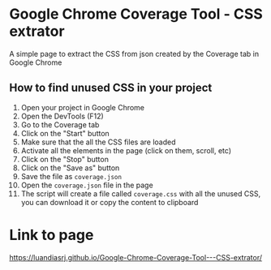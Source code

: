 # Google Chrome Coverage Tool - CSS extrator
 A simple page to extract the CSS from json created by the Coverage tab in Google Chrome

## How to find unused CSS in your project
1. Open your project in Google Chrome
2. Open the DevTools (F12)
3. Go to the Coverage tab
4. Click on the "Start" button
5. Make sure that the all the CSS files are loaded
6. Activate all the elements in the page (click on them, scroll, etc)
7. Click on the "Stop" button
8. Click on the "Save as" button
9. Save the file as `coverage.json`
10. Open the `coverage.json` file in the page
11. The script will create a file called `coverage.css` with all the unused CSS, you can download it or copy the content to clipboard

# Link to page
https://luandiasrj.github.io/Google-Chrome-Coverage-Tool---CSS-extrator/

